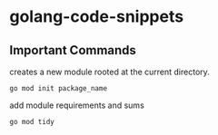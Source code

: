 # golang-code-snippets

## Important Commands
creates a new module rooted at the current directory.
~~~
go mod init package_name
~~~

add module requirements and sums
~~~
go mod tidy
~~~